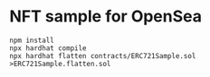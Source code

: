 NFT sample for OpenSea
======================

    npm install
    npx hardhat compile
    npx hardhat flatten contracts/ERC721Sample.sol >ERC721Sample.flatten.sol
